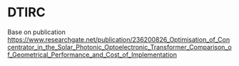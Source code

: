 # DTIRC
Base on publication https://www.researchgate.net/publication/236200826_Optimisation_of_Concentrator_in_the_Solar_Photonic_Optoelectronic_Transformer_Comparison_of_Geometrical_Performance_and_Cost_of_Implementation
